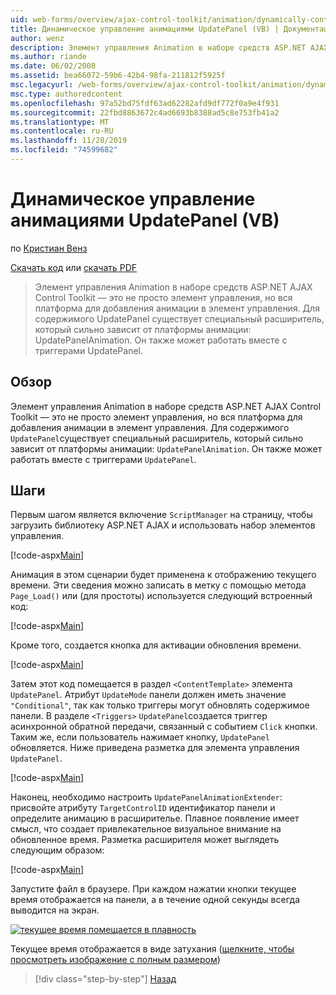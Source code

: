 ```yaml
---
uid: web-forms/overview/ajax-control-toolkit/animation/dynamically-controlling-updatepanel-animations-vb
title: Динамическое управление анимациями UpdatePanel (VB) | Документация Майкрософт
author: wenz
description: Элемент управления Animation в наборе средств ASP.NET AJAX Control Toolkit — это не просто элемент управления, но вся платформа для добавления анимации в элемент управления. Для содержимого...
ms.author: riande
ms.date: 06/02/2008
ms.assetid: bea66072-59b6-42b4-98fa-211812f5925f
msc.legacyurl: /web-forms/overview/ajax-control-toolkit/animation/dynamically-controlling-updatepanel-animations-vb
msc.type: authoredcontent
ms.openlocfilehash: 97a52bd75fdf63ad62282afd9df772f0a9e4f931
ms.sourcegitcommit: 22fbd8863672c4ad6693b8388ad5c8e753fb41a2
ms.translationtype: MT
ms.contentlocale: ru-RU
ms.lasthandoff: 11/28/2019
ms.locfileid: "74599682"
---
```

# <a name="dynamically-controlling-updatepanel-animations-vb"></a>Динамическое управление анимациями UpdatePanel (VB)

по [Кристиан Венз](https://github.com/wenz)

[Скачать код](https://download.microsoft.com/download/9/3/f/93f8daea-bebd-4821-833b-95205389c7d0/UpdatePanelAnimation2.vb.zip) или [скачать PDF](https://download.microsoft.com/download/b/6/a/b6ae89ee-df69-4c87-9bfb-ad1eb2b23373/updatepanelanimation2VB.pdf)

> Элемент управления Animation в наборе средств ASP.NET AJAX Control Toolkit — это не просто элемент управления, но вся платформа для добавления анимации в элемент управления. Для содержимого UpdatePanel существует специальный расширитель, который сильно зависит от платформы анимации: UpdatePanelAnimation. Он также может работать вместе с триггерами UpdatePanel.

## <a name="overview"></a>Обзор

Элемент управления Animation в наборе средств ASP.NET AJAX Control Toolkit — это не просто элемент управления, но вся платформа для добавления анимации в элемент управления. Для содержимого `UpdatePanel`существует специальный расширитель, который сильно зависит от платформы анимации: `UpdatePanelAnimation`. Он также может работать вместе с триггерами `UpdatePanel`.

## <a name="steps"></a>Шаги

Первым шагом является включение `ScriptManager` на страницу, чтобы загрузить библиотеку ASP.NET AJAX и использовать набор элементов управления.

[!code-aspx[Main](dynamically-controlling-updatepanel-animations-vb/samples/sample1.aspx)]

Анимация в этом сценарии будет применена к отображению текущего времени. Эти сведения можно записать в метку с помощью метода `Page_Load()` или (для простоты) используется следующий встроенный код:

[!code-aspx[Main](dynamically-controlling-updatepanel-animations-vb/samples/sample2.aspx)]

Кроме того, создается кнопка для активации обновления времени.

[!code-aspx[Main](dynamically-controlling-updatepanel-animations-vb/samples/sample3.aspx)]

Затем этот код помещается в раздел `<ContentTemplate>` элемента `UpdatePanel`. Атрибут `UpdateMode` панели должен иметь значение `"Conditional"`, так как только триггеры могут обновлять содержимое панели. В разделе `<Triggers>` `UpdatePanel`создается триггер асинхронной обратной передачи, связанный с событием `Click` кнопки. Таким же, если пользователь нажимает кнопку, `UpdatePanel` обновляется. Ниже приведена разметка для элемента управления `UpdatePanel`.

[!code-aspx[Main](dynamically-controlling-updatepanel-animations-vb/samples/sample4.aspx)]

Наконец, необходимо настроить `UpdatePanelAnimationExtender`: присвойте атрибуту `TargetControlID` идентификатор панели и определите анимацию в расширителье. Плавное появление имеет смысл, что создает привлекательное визуальное внимание на обновленное время. Разметка расширителя может выглядеть следующим образом:

[!code-aspx[Main](dynamically-controlling-updatepanel-animations-vb/samples/sample5.aspx)]

Запустите файл в браузере. При каждом нажатии кнопки текущее время отображается на панели, а в течение одной секунды всегда выводится на экран.

[![текущее время помещается в плавность](dynamically-controlling-updatepanel-animations-vb/_static/image2.png)](dynamically-controlling-updatepanel-animations-vb/_static/image1.png)

Текущее время отображается в виде затухания ([щелкните, чтобы просмотреть изображение с полным размером](dynamically-controlling-updatepanel-animations-vb/_static/image3.png))

> [!div class="step-by-step"]
> [Назад](animating-an-updatepanel-control-vb.md)
